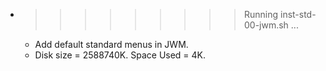 * >>>>>>>>> Running inst-std-00-jwm.sh ...
  * Add default standard menus in JWM.
  * Disk size = 2588740K. Space Used = 4K.
